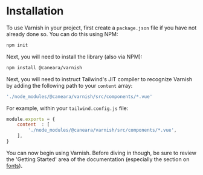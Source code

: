 # Installation

To use Varnish in your project, first create a `package.json` file if you have not already done so. You can do this using NPM:

```bash
npm init
```

Next, you will need to install the library (also via NPM):

```bash
npm install @caneara/varnish
```

Next, you will need to instruct Tailwind's JIT compiler to recognize Varnish by adding the following path to your `content` array:

```js
'./node_modules/@caneara/varnish/src/components/*.vue'
```

For example, within your `tailwind.config.js` file:

```js
module.exports = {
    content  : [
        './node_modules/@caneara/varnish/src/components/*.vue',
    ],
}
```

You can now begin using Varnish. Before diving in though, be sure to review the 'Getting Started' area of the documentation (especially the section on [fonts](/pages/fonts)).